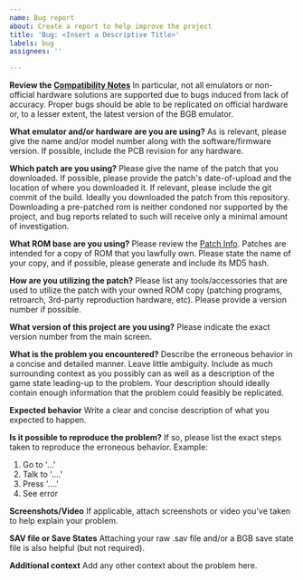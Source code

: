 ```yaml
---
name: Bug report
about: Create a report to help improve the project
title: 'Bug: <Insert a Descriptive Title>'
labels: bug
assignees: ''

---
```


**Review the [Compatibility Notes](https://github.com/jojobear13/shinpokered/#compatibility-notes)**
In particular, not all emulators or non-official hardware solutions are supported due to bugs induced from lack of accuracy. Proper bugs should be able to be replicated on official hardware or, to a lesser extent, the latest version of the BGB emulator.

**What emulator and/or hardware are you are using?**
As is relevant, please give the name and/or model number along with the software/firmware version. If possible, include the PCB revision for any hardware.

**Which patch are you using?**
Please give the name of the patch that you downloaded. If possible, please provide the patch's date-of-upload and the location of where you downloaded it. If relevant, please include the git commit of the build. Ideally you downloaded the patch from this repository. Downloading a pre-patched rom is neither condoned nor supported by the project, and bug reports related to such will receive only a minimal amount of investigation.

**What ROM base are you using?**
Please review the [Patch Info](https://github.com/jojobear13/shinpokered/#patch-info). Patches are intended for a copy of ROM that you lawfully own. Please state the name of your copy, and if possible, please generate and include its MD5 hash.

**How are you utilizing the patch?**
Please list any tools/accessories that are used to utilize the patch with your owned ROM copy (patching programs, retroarch, 3rd-party reproduction hardware, etc). Please provide a version number if possible.

**What version of this project are you using?**
Please indicate the exact version number from the main screen.

**What is the problem you encountered?**
Describe the erroneous behavior in a concise and detailed manner. Leave little ambiguity. Include as much surrounding context as you possibly can as well as a description of the game state leading-up to the problem. Your description should ideally contain enough information that the problem could feasibly be replicated.

**Expected behavior**
Write a clear and concise description of what you expected to happen.

**Is it possible to reproduce the problem?**
If so, please list the exact steps taken to reproduce the erroneous behavior.
Example:
1. Go to '...'
2. Talk to '....'
3. Press '....'
4. See error

**Screenshots/Video**
If applicable, attach screenshots or video you've taken to help explain your problem.

**SAV file or Save States**
Attaching your raw .sav file and/or a BGB save state file is also helpful (but not required).

**Additional context**
Add any other context about the problem here.
